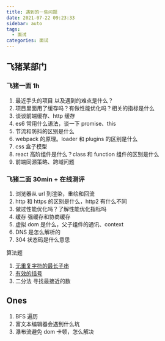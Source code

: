 ```yaml
---
title: 遇到的一些问题
date: 2021-07-22 09:23:33
sidebar: auto
tags:
  - 面试
categories: 面试
---
```


## 飞猪某部门

### 飞猪一面 1h

1. 最近手头的项目 以及遇到的难点是什么？
2. 项目里面用了缓存吗？有做性能优化吗？相关的指标是什么
3. 谈谈前端缓存、http 缓存
4. es6 常用什么语法，谈一下 promise、this
5. 节流和防抖的区别是什么
6. webpack 的原理。loader 和 plugins 的区别是什么
7. css 盒子模型
8. react 高阶组件是什么？class 和 function 组件的区别是什么
9. 前端同源策略、跨域问题

### 飞猪二面 30min + 在线测评

1. 浏览器从 url 到渲染，重绘和回流
2. http 和 https 的区别是什么，http2 有什么不同
3. 做过性能优化吗？了解性能优化指标吗
4. 缓存 强缓存和协商缓存
5. 虚拟 dom 是什么，父子组件的通讯、context
6. DNS 是怎么解析的
7. 304 状态码是什么意思

算法题

1. [无重复字符的最长子串](https://leetcode-cn.com/problems/longest-substring-without-repeating-characters/)
2. [有效的括号](https://leetcode-cn.com/problems/valid-parentheses/)
3. 二分法 寻找最接近的数

## Ones

1. BFS 遍历
2. 富文本编辑器会遇到什么坑
3. 瀑布流避免 dom 卡顿，怎么解决
